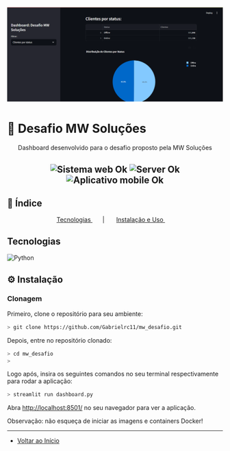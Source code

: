 <h1 align="center">
    <a href="https://laravelcollective.com/tools/banner">
        <img alt="Banner" title="#Banner" style="object-fit: cover;" src="./printImage.png"  />
    </a>
</h1>

# 📝 Desafio MW Soluções

<p align="center"> Dashboard desenvolvido para o desafio proposto pela MW Soluções </p>

<h2 align="center">
  <img src="https://img.shields.io/badge/web%3F-ok-blue?style=for-the-badge" alt="Sistema web Ok" />
  <img src="https://img.shields.io/badge/server%3F-ok-blue?style=for-the-badge" alt="Server Ok" />
  <img src="https://img.shields.io/badge/Mobile-OK-blue?style=for-the-badge" alt="Aplicativo mobile Ok" />
</h2>

## 📌 Índice
<p align="center">         
  <a href="#tecnologias">Tecnologias </a> &nbsp; &nbsp; &nbsp; | &nbsp; &nbsp; &nbsp;        
  <a href="#instalação"> Instalação e Uso </a> &nbsp; &nbsp; &nbsp;
</p>          

## Tecnologias                                

![Python](https://img.shields.io/badge/python-3670A0?style=for-the-badge&logo=python&logoColor=ffdd54)

## ⚙ Instalação   

### Clonagem

Primeiro, clone o repositório para seu ambiente:

```bash
> git clone https://github.com/Gabrielrc11/mw_desafio.git
```

Depois, entre no repositório clonado:

```bash
> cd mw_desafio
> 
```

Logo após, insira os seguintes comandos no seu terminal respectivamente para rodar a aplicação:

```bash
> streamlit run dashboard.py
```

Abra [http://localhost:8501/](http://localhost:8501/) no seu navegador para ver a aplicação.

Observação: não esqueça de iniciar as imagens e containers Docker!

-------------          

- [Voltar ao Início](#index)